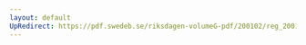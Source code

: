 ```yaml
---
layout: default
UpRedirect: https://pdf.swedeb.se/riksdagen-volumeG-pdf/200102/reg_200102/reg_200102_0347.pdf
---
```

